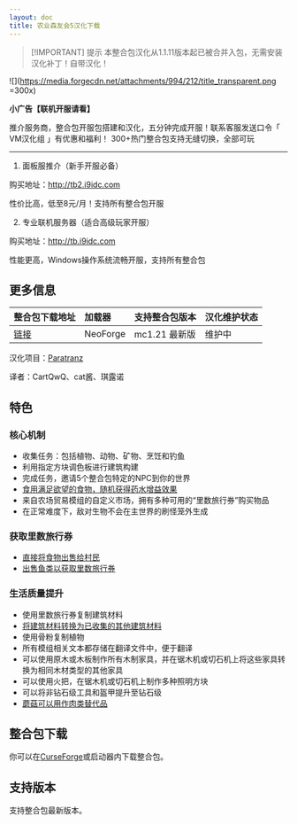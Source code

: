 ```yaml
---
layout: doc
title: 农业森友会5汉化下载
---
```


> [!IMPORTANT] 提示
> 本整合包汉化从1.1.11版本起已被合并入包，无需安装汉化补丁！自带汉化！

![](https://media.forgecdn.net/attachments/994/212/title_transparent.png =300x)

**小广告【联机开服请看】**

推介服务商，整合包开服包搭建和汉化，五分钟完成开服！联系客服发送口令「 VM汉化组 」有优惠和福利！
300+热门整合包支持无缝切换，全部可玩

---

1. 面板服推介（新手开服必备）

购买地址：<http://tb2.i9idc.com>

性价比高，低至8元/月！支持所有整合包开服

2. 专业联机服务器（适合高级玩家开服）

购买地址：<http://tb.i9idc.com>

性能更高，Windows操作系统流畅开服，支持所有整合包

<DownloadLinks :methods="[
  { id: 'curseforge', text: '下载整合包', icon: '/imgs/svg/curseforge.svg', link: 'https://www.curseforge.com/minecraft/modpacks/farming-crossing-5-made-to-order' },
  { id: 'vm', text: '整合包wiki（英文）', icon: '/imgs/logo/logo_64.png', link: '/modpacks/fc5-wiki/' },
  { id: 'curseforge', text: 'i18n自动汉化更新模组', icon: '/imgs/svg/curseforge.svg', link: 'https://www.curseforge.com/api/v1/mods/297404/files/6351071/download' }
]" />

## 更多信息

| 整合包下载地址                                                                         | 加载器   | 支持整合包版本 | 汉化维护状态 |
| :------------------------------------------------------------------------------------- | :------- | :------------- | :----------- |
| [链接](https://www.curseforge.com/minecraft/modpacks/farming-crossing-5-made-to-order) | NeoForge | mc1.21 最新版  | 维护中       |

汉化项目：[Paratranz](https://paratranz.cn/projects/12586)

译者：CartQwQ、cat酱、琪露诺

## 特色

### 核心机制

- 收集任务：包括植物、动物、矿物、烹饪和钓鱼
- 利用指定方块调色板进行建筑构建
- 完成任务，邀请5个整合包特定的NPC到你的世界
- [食用满足欲望的食物，随机获得药水增益效果](/modpacks/fc5-wiki/)
- 来自农场贸易模组的自定义市场，拥有多种可用的“里数旅行券”购买物品
- 在正常难度下，敌对生物不会在主世界的刷怪笼外生成

### 获取里数旅行券

- [直接将食物出售给村民](/modpacks/fc5-wiki/tickets#cooking)
- [出售鱼类以获取里数旅行券](/modpacks/fc5-wiki/tickets#fishing)

### 生活质量提升

- 使用里数旅行券复制建筑材料
- [将建筑材料转换为已收集的其他建筑材料](/modpacks/fc5-wiki/features#Building-Material-Exchange-with-Ren)
- 使用骨粉复制植物
- 所有模组相关文本都存储在翻译文件中，便于翻译
- 可以使用原木或木板制作所有木制家具，并在锯木机或切石机上将这些家具转换为相同木材类型的其他家具
- 可以使用火把，在锯木机或切石机上制作多种照明方块
- 可以将非钻石级工具和盔甲提升至钻石级
- [蘑菇可以用作肉类替代品](/modpacks/fc5-wiki/features#Mushroom-as-meat-replacement)

## 整合包下载

你可以在[CurseForge](https://www.curseforge.com/minecraft/modpacks/farming-crossing-5-made-to-order)或启动器内下载整合包。

## 支持版本

支持整合包最新版本。

<DocSupport />
